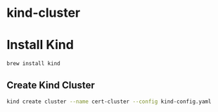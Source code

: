 # kind-cluster

# Install Kind
```bash
brew install kind
```

## Create Kind Cluster
```bash
kind create cluster --name cert-cluster --config kind-config.yaml
``` 